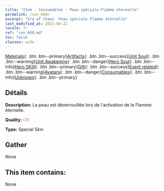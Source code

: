 ```yaml
---
title: "Item - Consumables - Peau spéciale Flamme éternelle"
permalink: /con_669/
excerpt: "Era of Chaos  Peau spéciale Flamme éternelle"
last_modified_at: 2021-04-22
locale: fr
ref: "con_669.md"
toc: false
classes: wide
---
```

 [Materials](/ItemsFR/){: .btn .btn--primary}[Artifacts](/ItemsFR/Artifacts/){: .btn .btn--success}[Unit Soul](/ItemsFR/UnitSoul/){: .btn .btn--warning}[Unit Awakening](/ItemsFR/UnitAwakening/){: .btn .btn--danger}[Hero Soul](/ItemsFR/HeroSoul/){: .btn .btn--info}[Hero SKill](/ItemsFR/HeroSkill/){: .btn .btn--primary}[Gift](/ItemsFR/Gift/){: .btn .btn--success}[Event related](/ItemsFR/Events/){: .btn .btn--warning}[Avatars](/ItemsFR/Avatars/){: .btn .btn--danger}[Consumables](/ItemsFR/Consumables/){: .btn .btn--info}[Unknown](/ItemsFR/Unknown/){: .btn .btn--primary}

## Détails
 **Description:** La peau est déverrouillée lors de l'activation de la Flamme éternelle.

 **Quality:** <span style="color: #DA70D6">OK</span>

 **Type:** Special Skin

## Gather

  None

## This item contains:

  None

